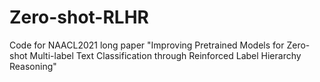 # Zero-shot-RLHR
Code for NAACL2021 long paper "Improving Pretrained Models for Zero-shot Multi-label Text Classification through Reinforced Label Hierarchy Reasoning"
